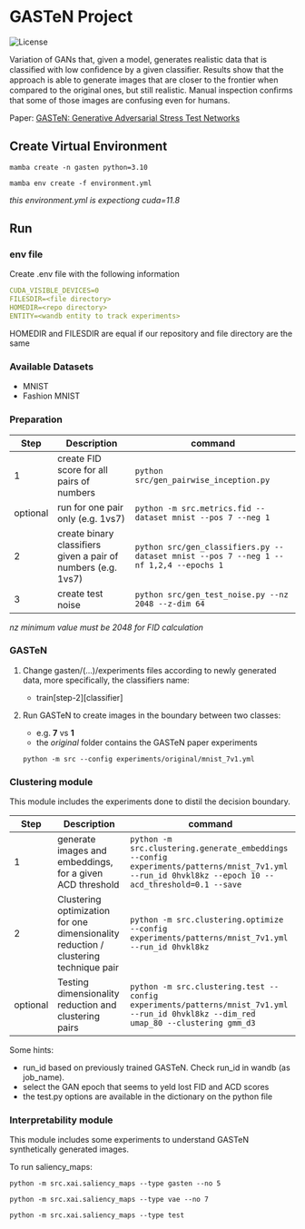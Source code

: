 # GASTeN Project

![License](https://img.shields.io/static/v1?label=license&message=CC-BY-NC-ND-4.0&color=green)

Variation of GANs that, given a model, generates realistic data that is classiﬁed with low conﬁdence by a given classiﬁer. Results show that the approach is able to generate images that are closer to the frontier when compared to the original ones, but still realistic. Manual inspection conﬁrms that some of those images are confusing even for humans.

Paper: [GASTeN: Generative Adversarial Stress Test Networks](https://link.springer.com/epdf/10.1007/978-3-031-30047-9_8?sharing_token=XGbq9zmVBDFAEaM4r1AAp_e4RwlQNchNByi7wbcMAY55SAL6inraGCkI72KOuzssTzewKWv51v_1pft7j7WJRbiAzL0vaTmG2vf4gs1QhnZ3lV72H7zSKLWQESXZjq5-1pg77WEnt2EHZaN2b51chvHsO6TW3tiGXSVhUgy87Ts%3D)

## Create Virtual Environment

```ssh
mamba create -n gasten python=3.10

mamba env create -f environment.yml
```
*this environment.yml is expectiong cuda=11.8*

## Run

### env file

Create .env file with the following information
```yaml
CUDA_VISIBLE_DEVICES=0
FILESDIR=<file directory>
HOMEDIR=<repo directory>
ENTITY=<wandb entity to track experiments>
```
HOMEDIR and FILESDIR are equal if our repository and file directory are the same

### Available Datasets

- MNIST
- Fashion MNIST

### Preparation

| Step | Description                                                   | command                                                                |
|------|---------------------------------------------------------------|------------------------------------------------------------------------|
| 1    | create FID score for all pairs of numbers                     | `python src/gen_pairwise_inception.py`                                   |
| optional  | run for one pair only (e.g. 1vs7)                             | `python -m src.metrics.fid --dataset mnist --pos 7 --neg 1` |
| 2    | create binary classifiers given a pair of numbers (e.g. 1vs7) | `python src/gen_classifiers.py --dataset mnist --pos 7 --neg 1 --nf 1,2,4 --epochs 1`    |
| 3    | create test noise                                             | `python src/gen_test_noise.py --nz 2048 --z-dim 64`                      |

*nz minimum value must be 2048 for FID calculation*

### GASTeN

1. Change gasten/(...)/experiments files according to newly generated data, more specifically, the classifiers name:
    - train[step-2][classifier]

2. Run GASTeN to create images in the boundary between two classes:
    - e.g. **7** vs **1**
    - the *original* folder contains the GASTeN paper experiments

    `python -m src --config experiments/original/mnist_7v1.yml`


### Clustering module

This module includes the experiments done to distil the decision boundary.

| Step | Description                                                   | command                                                                |
|------|---------------------------------------------------------------|------------------------------------------------------------------------|
| 1    | generate images and embeddings, for a given ACD threshold     | `python -m src.clustering.generate_embeddings --config experiments/patterns/mnist_7v1.yml --run_id 0hvkl8kz --epoch 10 --acd_threshold=0.1 --save`                                   |
| 2 | Clustering optimization for one dimensionality reduction / clustering technique pair  | `python -m src.clustering.optimize --config experiments/patterns/mnist_7v1.yml --run_id 0hvkl8kz` |
| optional    | Testing dimensionality reduction and clustering pairs |`python -m src.clustering.test --config experiments/patterns/mnist_7v1.yml --run_id 0hvkl8kz --dim_red umap_80 --clustering gmm_d3`    |

Some hints:
- run_id based on previously trained GASTeN. Check run_id in wandb (as job_name).
- select the GAN epoch that seems to yeld lost FID and ACD scores
- the test.py options are available in the dictionary on the python file

### Interpretability module

This module includes some experiments to understand GASTeN synthetically generated images.

To run saliency_maps:

`python -m src.xai.saliency_maps --type gasten --no 5`

`python -m src.xai.saliency_maps --type vae --no 7`

`python -m src.xai.saliency_maps --type test`